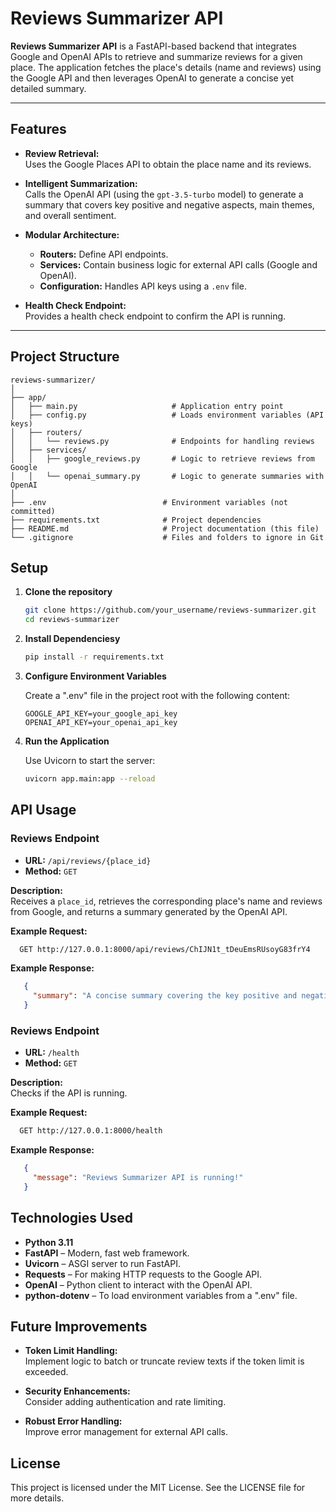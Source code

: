 # Reviews Summarizer API

**Reviews Summarizer API** is a FastAPI-based backend that integrates Google and OpenAI APIs to retrieve and summarize reviews for a given place. The application fetches the place's details (name and reviews) using the Google API and then leverages OpenAI to generate a concise yet detailed summary.

---

## Features

- **Review Retrieval:**  
  Uses the Google Places API to obtain the place name and its reviews.

- **Intelligent Summarization:**  
  Calls the OpenAI API (using the `gpt-3.5-turbo` model) to generate a summary that covers key positive and negative aspects, main themes, and overall sentiment.

- **Modular Architecture:**  
  - **Routers:** Define API endpoints.
  - **Services:** Contain business logic for external API calls (Google and OpenAI).
  - **Configuration:** Handles API keys using a `.env` file.

- **Health Check Endpoint:**  
  Provides a health check endpoint to confirm the API is running.

---

## Project Structure

```plaintext
reviews-summarizer/
│
├── app/
│   ├── main.py                     # Application entry point
│   ├── config.py                   # Loads environment variables (API keys)
│   ├── routers/
│   │   └── reviews.py              # Endpoints for handling reviews
│   ├── services/
│   │   ├── google_reviews.py       # Logic to retrieve reviews from Google
│   │   └── openai_summary.py       # Logic to generate summaries with OpenAI
│
├── .env                          # Environment variables (not committed)
├── requirements.txt              # Project dependencies
├── README.md                     # Project documentation (this file)
└── .gitignore                    # Files and folders to ignore in Git
```
## Setup

1. **Clone the repository**

   ```bash
   git clone https://github.com/your_username/reviews-summarizer.git
   cd reviews-summarizer
   ```
2. **Install Dependenciesy**
   ```bash
   pip install -r requirements.txt
   ```
3. **Configure Environment Variables**

   Create a ".env" file in the project root with the following content:
   ```dotenv
   GOOGLE_API_KEY=your_google_api_key
   OPENAI_API_KEY=your_openai_api_key
   ```
4. **Run the Application**

   Use Uvicorn to start the server:
   ```bash
   uvicorn app.main:app --reload
   ```

## API Usage

### Reviews Endpoint

- **URL:** `/api/reviews/{place_id}`  
- **Method:** `GET`

**Description:**  
Receives a `place_id`, retrieves the corresponding place's name and reviews from Google, and returns a summary generated by the OpenAI API.

**Example Request:**

```bash
  GET http://127.0.0.1:8000/api/reviews/ChIJN1t_tDeuEmsRUsoyG83frY4
```
**Example Response:**
```json
   {
     "summary": "A concise summary covering the key positive and negative aspects, main themes, and overall sentiment of the reviews."
   }
```

### Reviews Endpoint

- **URL:** `/health`  
- **Method:** `GET`

**Description:**  
Checks if the API is running.

**Example Request:**

```bash
  GET http://127.0.0.1:8000/health
```

**Example Response:**
```json
   {
     "message": "Reviews Summarizer API is running!"
   }
```

## Technologies Used
- **Python 3.11**
- **FastAPI** – Modern, fast web framework.
- **Uvicorn** – ASGI server to run FastAPI.
- **Requests** – For making HTTP requests to the Google API.
- **OpenAI** – Python client to interact with the OpenAI API.
- **python-dotenv** – To load environment variables from a ".env" file.

## Future Improvements
- **Token Limit Handling:**  
  Implement logic to batch or truncate review texts if the token limit is exceeded.

- **Security Enhancements:**  
  Consider adding authentication and rate limiting.

- **Robust Error Handling:**  
  Improve error management for external API calls.

## License
This project is licensed under the MIT License. See the LICENSE file for more details.
